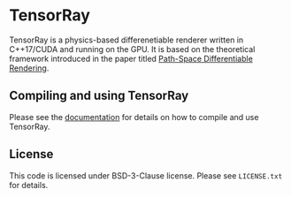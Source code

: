 # TensorRay

TensorRay is a physics-based differenetiable renderer written in C++17/CUDA and running on the GPU. 
It is based on the theoretical framework introduced in the paper titled [Path-Space Differentiable Rendering](https://shuangz.com/projects/psdr-sg20/).

## Compiling and using TensorRay

Please see the [documentation](https://tensorray.readthedocs.io/en/latest/) for details on how to compile and use TensorRay.

## License
This code is licensed under BSD-3-Clause license. Please see `LICENSE.txt` for details.
